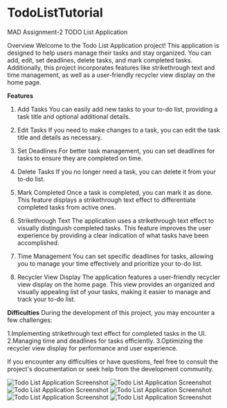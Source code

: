 # TodoListTutorial

MAD Assignment-2 TODO List Application

Overview
Welcome to the Todo List Application project! This application is designed to help users manage their tasks and stay organized. You can add, edit, set deadlines, delete tasks, and mark completed tasks. Additionally, this project incorporates features like strikethrough text and time management, as well as a user-friendly recycler view display on the home page.

**Features**
1. Add Tasks
You can easily add new tasks to your to-do list, providing a task title and optional additional details.

2. Edit Tasks
If you need to make changes to a task, you can edit the task title and details as necessary.

3. Set Deadlines
For better task management, you can set deadlines for tasks to ensure they are completed on time.

4. Delete Tasks
If you no longer need a task, you can delete it from your to-do list.

5. Mark Completed
Once a task is completed, you can mark it as done. This feature displays a strikethrough text effect to differentiate completed tasks from active ones.

6. Strikethrough Text
The application uses a strikethrough text effect to visually distinguish completed tasks. This feature improves the user experience by providing a clear indication of what tasks have been accomplished.

7. Time Management
You can set specific deadlines for tasks, allowing you to manage your time effectively and prioritize your to-do list.

8. Recycler View Display
The application features a user-friendly recycler view display on the home page. This view provides an organized and visually appealing list of your tasks, making it easier to manage and track your to-do list.

**Difficulties**
During the development of this project, you may encounter a few challenges:

1.Implementing strikethrough text effect for completed tasks in the UI.
2.Managing time and deadlines for tasks efficiently.
3.Optimizing the recycler view display for performance and user experience.

If you encounter any difficulties or have questions, feel free to consult the project's documentation or seek help from the development community.

![Todo List Application Screenshot](https://github.com/AnshPatel-softdev/MAD_Assignment_2_21012011066/blob/master/ss1.jpg)
![Todo List Application Screenshot](https://github.com/AnshPatel-softdev/MAD_Assignment_2_21012011066/blob/master/ss2.jpg)
![Todo List Application Screenshot](https://github.com/AnshPatel-softdev/MAD_Assignment_2_21012011066/blob/master/ss3.jpg)
![Todo List Application Screenshot](https://github.com/AnshPatel-softdev/MAD_Assignment_2_21012011066/blob/master/ss4.jpg)
![Todo List Application Screenshot](https://github.com/AnshPatel-softdev/MAD_Assignment_2_21012011066/blob/master/ss5.jpg)
![Todo List Application Screenshot](https://github.com/AnshPatel-softdev/MAD_Assignment_2_21012011066/blob/master/ss6.jpg)
